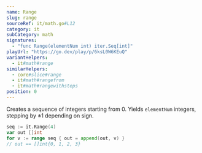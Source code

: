 ```yaml
---
name: Range
slug: range
sourceRef: it/math.go#L12
category: it
subCategory: math
signatures:
  - "func Range(elementNum int) iter.Seq[int]"
playUrl: "https://go.dev/play/p/6ksL0W6KEuQ"
variantHelpers:
  - it#math#range
similarHelpers:
  - core#slice#range
  - it#math#rangefrom
  - it#math#rangewithsteps
position: 0
---
```


Creates a sequence of integers starting from 0. Yields `elementNum` integers, stepping by ±1 depending on sign.

```go
seq := it.Range(4)
var out []int
for v := range seq { out = append(out, v) }
// out == []int{0, 1, 2, 3}
```